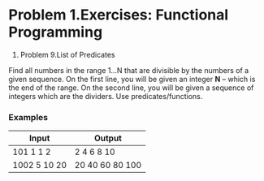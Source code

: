﻿# Problem 1.Exercises: Functional Programming


1. Problem 9.List of Predicates

Find all numbers in the range 1...N that are divisible by the numbers of a given sequence. On the first line, you will be given an integer **N** – which is the end of the range. On the second line, you will be given a sequence of integers which are the dividers. Use predicates/functions.

### Examples

| **Input** | **Output** |
| --- | --- |
| 101 1 1 2 | 2 4 6 8 10 |
| 1002 5 10 20 | 20 40 60 80 100 |


